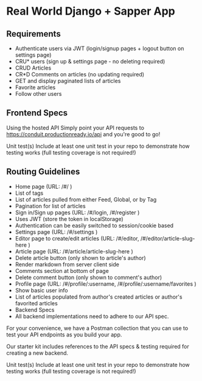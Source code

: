 # Real World Django + Sapper App

## Requirements
 - Authenticate users via JWT (login/signup pages + logout button on settings page)
 - CRU* users (sign up & settings page - no deleting required)
 - CRUD Articles
 - CR*D Comments on articles (no updating required)
 - GET and display paginated lists of articles
 - Favorite articles
 - Follow other users

## Frontend Specs
Using the hosted API
Simply point your API requests to https://conduit.productionready.io/api and you're good to go!

Unit test(s)
Include at least one unit test in your repo to demonstrate how testing works (full testing coverage is not required!)

## Routing Guidelines
 - Home page (URL: /#/ )
 - List of tags
 - List of articles pulled from either Feed, Global, or by Tag
 - Pagination for list of articles
 - Sign in/Sign up pages (URL: /#/login, /#/register )
 - Uses JWT (store the token in localStorage)
 - Authentication can be easily switched to session/cookie based
 - Settings page (URL: /#/settings )
 - Editor page to create/edit articles (URL: /#/editor, /#/editor/article-slug-here )
 - Article page (URL: /#/article/article-slug-here )
 - Delete article button (only shown to article's author)
 - Render markdown from server client side
 - Comments section at bottom of page
 - Delete comment button (only shown to comment's author)
 - Profile page (URL: /#/profile/:username, /#/profile/:username/favorites )
 - Show basic user info
 - List of articles populated from author's created articles or author's favorited articles
 - Backend Specs
 - All backend implementations need to adhere to our API spec.

For your convenience, we have a Postman collection that you can use to test your API endpoints as you build your app.

Our starter kit includes references to the API specs & testing required for creating a new backend.

Unit test(s)
Include at least one unit test in your repo to demonstrate how testing works (full testing coverage is not required!)